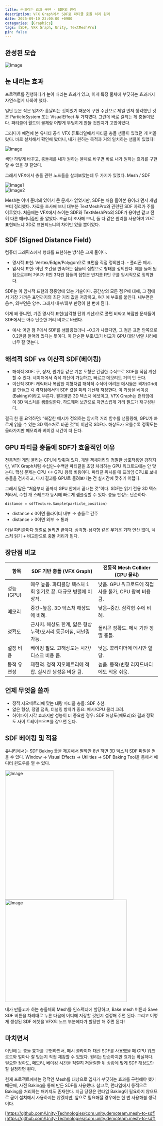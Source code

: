 ```yaml
---
title: 눈내리는 효과 구현 - SDF의 원리
description: VFX Graph에서 SDF로 파티클 충돌 처리 원리
date: 2025-09-10 23:00:00 +0900
categories: [Graphics]
tags: [SDF, VFX Graph, Unity, TextMeshPro]
pin: false
---
```


## 완성된 모습

![Image](https://github.com/user-attachments/assets/0edc317b-db5a-4453-97d2-2468ae8570d8)

## 눈 내리는 효과

프로젝트를 진행하다가 눈이 내리는 효과가 있고, 이게 특정 물체에 부딪히는 효과까지 자연스럽게 나와야 했다.

일단 눈은 작은 입자가 흩날리는 것이었기 때문에 구현 수단으로 제일 먼저 생각했던 것은 ParticleSystem 또는 VisualEffect 두 가지였다.
그런데 바로 걸리는 게 충돌이었다. 파티클이 월드의 물체랑 어떻게 부딪히게 만들 것인지가 고민이었다. 

그러다가 예전에 본 유니티 공식 VFX 튜토리얼에서 파티클 충돌 샘플이 있었던 게 떠올랐다. 바로 설치해서 확인해 봤더니, 내가 원하는 목적과 거의 일치하는 샘플이 있었다!

![image](https://github.com/user-attachments/assets/c4d4b6e2-a7ee-4d19-a3d2-5641792e3909)

색만 하얗게 바꾸고, 충돌체를 내가 원하는 물체로 바꾸면 바로 내가 원하는 효과를 구현할 수 있을 것 같았다.

그래서 VFX에서 충돌 관련 노드들을 살펴보았는데 두 가지가 있었다. Mesh / SDF

<img src="https://github.com/user-attachments/assets/0b7d6bb7-2497-4073-84aa-a1ae3fb299a5" alt="Image1">
<br>
<img src="https://github.com/user-attachments/assets/b8d691f0-56d6-4468-9159-cd55934f6e59" alt="Image2">

Mesh는 이미 준비돼 있어서 큰 문제가 없었지만, SDF는 처음 들어본 용어라 먼저 개념부터 정리했다.
자료를 조사해 보니 대부분 TextMeshPro와 관련된 SDF 자료가 주를 이루었다. 처음에는 VFX에서 쓰이는 SDF와 TextMeshPro의 SDF가 용어만 같고 전혀 다른 매커니즘인 줄 알았다. 조금 더 조사해 보니, 둘 다 같은 원리를 사용하며 2D로 표현되느냐 3D로 표현되느냐의 차이만 있을 뿐이었다.

## SDF (Signed Distance Field)

컴퓨터 그래픽스에서 형태를 표현하는 방식은 크게 둘이다.
- 명시적 표현: Vertex/Edge/Polygon으로 표면을 직접 정의한다. - 폴리곤 메시.
- 암시적 표현: 어떤 조건을 만족하는 점들의 집합으로 형태를 정의한다. 예를 들어 원점으로부터 거리가 R인 3차원 점들의 집합은 반지름 R인 구를 암시적으로 정의한다.

SDF는 이 암시적 표현의 정중앙에 있는 기술이다. 공간상의 모든 점 P에 대해, 그 점에서 가장 가까운 표면까지의 최단 거리 값을 저장하고, 여기에 부호를 붙인다. 내부면은 음수, 외부면은 양수. 그래서 내부/외부 판정이 한 번에 된다.

이게 왜 좋냐면, 기존 명시적 표현(삼각형 단위 계산)으로 풀면 비싸고 복잡한 문제들이 SDF에서는 아주 단순한 거리 비교로 바뀐다.

- 예시: 어떤 점 P에서 SDF를 샘플링했더니 −0.2가 나왔다면, 그 점은 표면 안쪽으로 0.2만큼 들어와 있다는 뜻이다. 이 단순한 부호/크기 비교가 GPU 대량 병렬 처리에 너무 잘 맞는다.

## 해석적 SDF vs 이산적 SDF(베이킹)

- 해석적 SDF: 구, 상자, 원기둥 같은 기본 도형은 간결한 수식으로 SDF를 직접 계산할 수 있다. 셰이더에서 즉석 계산이 가능하고, 빠르고 메모리도 거의 안 든다.
- 이산적 SDF: 캐릭터나 복잡한 지형처럼 해석적 수식이 어려운 메시들은 격자(Grid)를 만들고 각 격자점에서의 SDF 값을 미리 계산해 저장한다. 이 과정을 베이킹(Baking)이라고 부른다. 결과물은 3D 텍스처 에셋이고, VFX Graph는 런타임에 이 3D 텍스처를 샘플링한다. 하드웨어 보간으로 자연스럽게 거리 필드가 재구성된다.

결국 한 줄 요약하면: “복잡한 메시가 정의하는 암시적 거리 함수를 샘플링해, GPU가 빠르게 읽을 수 있는 3D 텍스처로 바꾼 것”이 이산적 SDF다. 해상도가 오를수록 정확도는 올라가지만 메모리와 베이킹 시간이 더 든다.

## GPU 파티클 충돌에 SDF가 효율적인 이유

전통적인 게임 물리는 CPU에 맞춰져 있다. 개별 객체끼리의 정밀한 상호작용엔 강하지만, VFX Graph처럼 수십만~수백만 파티클을 초당 처리하는 GPU 워크로드에는 안 맞는다. 핵심 문제는 CPU <-> GPU 왕복 비용이다. 파티클 위치를 매 프레임 CPU로 보내 충돌을 검사하고, 다시 결과를 GPU로 돌려보내는 건 실시간에 맞추기 어렵다.

그래서 답은 “처음부터 끝까지 GPU 안에서 끝내는 것”이다. SDF는 읽기 전용 3D 텍스처라서, 수천 개 스레드가 동시에 빠르게 샘플링할 수 있다. 충돌 판정도 단순하다.

```text
distance = sdfTexture.Sample(particle_position)
```

- distance ≤ 0이면 콜라이더 내부 → 충돌로 간주
- distance > 0이면 외부 → 통과

이걸 파티클마다 병렬로 돌리면 끝이다. 삼각형-삼각형 같은 무거운 기하 연산 없이, 텍스처 읽기 + 비교만으로 충돌 처리가 된다.

## 장단점 비교

| 항목 | SDF 기반 충돌 (VFX Graph) | 전통적 Mesh Collider (CPU 물리) |
|---|---|---|
| 성능 (GPU) | 매우 높음. 파티클당 텍스처 1회 읽기로 끝. 대규모 병렬에 이상적. | 낮음. GPU 워크로드에 직접 사용 불가, CPU 왕복 비용 큼. |
| 메모리 | 중간~높음. 3D 텍스처 해상도에 비례. | 낮음~중간. 삼각형 수에 비례. |
| 정확도 | 근사치. 해상도 한계, 얇은 형상 누락/모서리 둥글어짐, 터널링 가능. | 폴리곤 정확도. 메시 기반 정밀 충돌. |
| 설정 비용 | 베이킹 필요. 고해상도는 시간/디스크 비용 큼. | 낮음. 콜라이더에 메시만 할당. |
| 동적 유연성 | 제한적. 정적 지오메트리에 적합. 실시간 생성은 비용 큼. | 높음. 동적/변형 리지드바디에도 적용 쉬움. |

## 언제 무엇을 쓸까

- 정적 지오메트리에 맞는 대량 파티클 충돌: SDF 추천.
- 얇은 형상, 정밀 접촉, 터널링 방지가 중요: 메시/CPU 물리 고려.
- 하이파이 시각 효과지만 성능이 더 중요한 경우: SDF 해상도(메모리)와 결과 정확도 사이 트레이드오프를 잡으면 된다.

## SDF 베이킹 및 적용

유니티에서는 SDF Baking 툴을 제공해서 딸깍만 8번 하면 3D 텍스처 SDF 파일을 얻을 수 있다.
Window -> Visual Effects -> Utilities -> SDF Baking Tool을 통해서 에디터 윈도우를 열 수 있다.

<img width="357" height="426" alt="Image" src="https://github.com/user-attachments/assets/425210d5-85a0-4acf-94a0-22d8526716c9" />
<br>
<img width="401" height="337" alt="Image" src="https://github.com/user-attachments/assets/406a93dd-e6a0-4a05-8d2d-946b07943412" />

내가 만들고자 하는 충돌체의 Mesh를 인스펙터에 할당하고, Bake mesh 버튼과 Save SDF 버튼을 차례대로 누른 다음에 어디에 저장할 것인지 설정해 주면 된다. 그리고 이렇게 생성된 SDF 에셋을 VFX의 노드 부분에다가 할당만 해 주면 된다!

## 마치면서

이번에 눈 충돌 효과를 구현하면서, 메시 콜라이더 대신 SDF를 사용했을 때 GPU 워크로드와 얼마나 잘 맞는지 직접 체감할 수 있었다. 원리는 단순하지만 효과는 확실하다. 필요한 정확도, 메모리, 베이킹 시간을 적절히 저울질한 뒤 상황에 맞게 SDF 해상도만 잘 설정하면 된다.

현재 프로젝트에서는 정적인 Mesh를 대상으로 입자가 부딪히는 효과를 구현해야 했기 때문에, 사전 Baking을 통해 만든 SDF를 사용했다. 참고로, 런타임에서 동적으로 Baking을 처리하는 패키지도 존재한다.
지금 당장은 런타임 Baking이 필요하지 않으므로 굳이 설치해서 사용하지는 않겠지만, 앞으로 필요해질 경우에는 한 번 사용해볼 생각이다.

[https://github.com/Unity-Technologies/com.unity.demoteam.mesh-to-sdf](https://github.com/Unity-Technologies/com.unity.demoteam.mesh-to-sdf)
